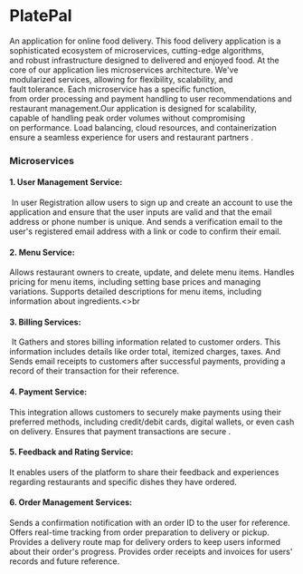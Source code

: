# PlatePal
An application for online food delivery.
This food delivery application is a sophisticated ecosystem of microservices, cutting-edge algorithms, and robust infrastructure designed to delivered and enjoyed food. At the core of our application lies microservices architecture. We've modularized services, allowing for flexibility, scalability, and fault tolerance. Each microservice has a specific function, from order processing and payment handling to user recommendations and restaurant management.Our application is designed for scalability, capable of handling peak order volumes without compromising on performance. Load balancing, cloud resources, and containerization ensure a seamless experience for users and restaurant partners .
<H3>Microservices</H3>
<H4>1. User Management Service: </H4> In user Registration allow users to sign up and create an account to use the application and ensure that the user inputs are valid and that the email address or phone number is unique. And sends a verification email to the user's registered email address with a link or code to confirm their email.<br>
<H4>2. Menu Service:</H4> Allows restaurant owners to create, update, and delete menu items. Handles pricing for menu items, including setting base prices and managing variations. Supports detailed descriptions for menu items, including information about ingredients.<>br
<H4>3. Billing Services: </H4> It Gathers and stores billing information related to customer orders. This information includes details like order total, itemized charges, taxes. And Sends email receipts to customers after successful payments, providing a record of their transaction for their reference.<br>
<H4>4. Payment Service:</H4> This integration allows customers to securely make payments using their preferred methods, including credit/debit cards, digital wallets, or even cash on delivery. Ensures that payment transactions are secure . <br>
<H4>5. Feedback and Rating Service: </H4>It enables users of the platform to share their feedback and experiences regarding restaurants and specific dishes they have ordered. 
<H4>6. Order Management Services: </H4> Sends a confirmation notification with an order ID to the user for reference. Offers real-time tracking from order preparation to delivery or pickup. Provides a delivery route map for delivery orders to keep users informed about their order's progress. Provides order receipts and invoices for users' records and future reference.<br>
